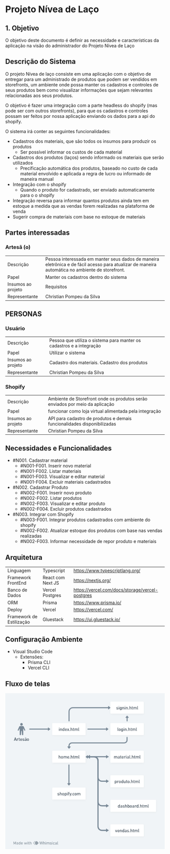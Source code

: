 # Projeto Nívea de Laço

## 1. Objetivo

O objetivo deste documento é definir as necessidade e características da aplicação na visão do administrador do Projeto Nívea de Laço

## Descrição do Sistema

O projeto Nívea de laço consiste em uma aplicação com o objetivo de entregar para um administrado de produtos que podem ser vendidos em storefronts, um ambiente onde possa manter os cadastros e controles de seus produtos bem como visualizar informações que sejam relevantes relacionadas aos seus produtos.

O objetivo é fazer uma integração com a parte headless do shopify (mas pode ser com outros storefronts), para que os cadastros e controles possam ser feitos por nossa aplicação enviando os dados para a api do shopify.

O sistema irá conter as seguintes funcionalidades:

- Cadastros dos materiais, que são todos os insumos para produzir os produtos
    - Ser possível informar os custos de cada material
- Cadastros dos produtos (laços) sendo informado os materiais que serão utilizados
    - Precificação automática dos produtos, baseado no custo de cada material envolvido e aplicada a regra de lucro ou informado de maneira manual
- Integração com o shopify
    - Quando o produto for cadastrado, ser enviado automaticamente para o o shopify
- Integração reversa para informar quantos produtos ainda tem em estoque a medida que as vendas forem realizadas na plataforma de venda
- Sugerir compra de materiais com base no estoque de materiais

## Partes interessadas

### Artesã (o)

|                |                          |
|----------------|-------------------------------|
| Descrição | Pessoa interessada em manter seus dados de maneira eletrônica e de fácil acesso para atualizar de maneira automática no ambiente de storefront. |
| Papel | Manter os cadastros dentro do sistema |
| Insumos ao projeto | Requisitos |
| Representante | Christian Pompeu da Silva |

## PERSONAS

### Usuário

|                |                          |
|----------------|-------------------------------|
| Descrição | Pessoa que utiliza o sistema para manter os cadastros e a integração |
| Papel | Utilizar o sistema |
| Insumos ao projeto | Cadastro dos materiais. Cadastro dos produtos |
| Representante | Christian Pompeu da Silva |

### Shopify

|                |                          |
|----------------|-------------------------------|
| Descrição | Ambiente de Storefront onde os produtos serão enviados por meio da aplicação |
| Papel | funcionar como loja virtual alimentada pela integração |
| Insumos ao projeto | API para cadastro de produtos e demais funcionalidades disponibilizadas |
| Representante | Christian Pompeu da Silva |

## Necessidades e Funcionalidades

- #N001. Cadastrar material
    - #N001-F001. Inserir novo material
    - #N001-F002. Listar materiais
    - #N001-F003. Visualizar e editar material
    - #N001-F004. Excluir materiais cadastrados
- #N002. Cadastrar Produto
    - #N002-F001. Inserir novo produto
    - #N002-F002. Listar produtos
    - #N002-F003. Visualizar e editar produto
    - #N002-F004. Excluir produtos cadastrados
- #N003. Integrar com Shopify
    - #N003-F001. Integrar produtos cadastrados com ambiente do shopify
    - #N002-F002. Atualizar estoque dos produtos com base nas vendas realizadas
    - #N002-F003. Informar necessidade de repor produto e materiais

## Arquitetura
|                |                          |                          |
|----------------|-------------------------------|-------------------------------|
| Linguagem | Typescript | https://www.typescriptlang.org/ |
| Framework FrontEnd | React com Next JS | https://nextjs.org/ |
| Banco de Dados | Vercel Postgres | https://vercel.com/docs/storage/vercel-postgres |
| ORM | Prisma | https://www.prisma.io/ |
| Deploy | Vercel | https://vercel.com/ |
| Framework de Estilização | Gluestack | https://ui.gluestack.io/ |

## Configuração Ambiente

- Visual Studio Code
    - Extensões:
        - Prisma CLI
        - Vercel CLI

## Fluxo de telas

![Diagrama](public/assets/diagrama.png)
